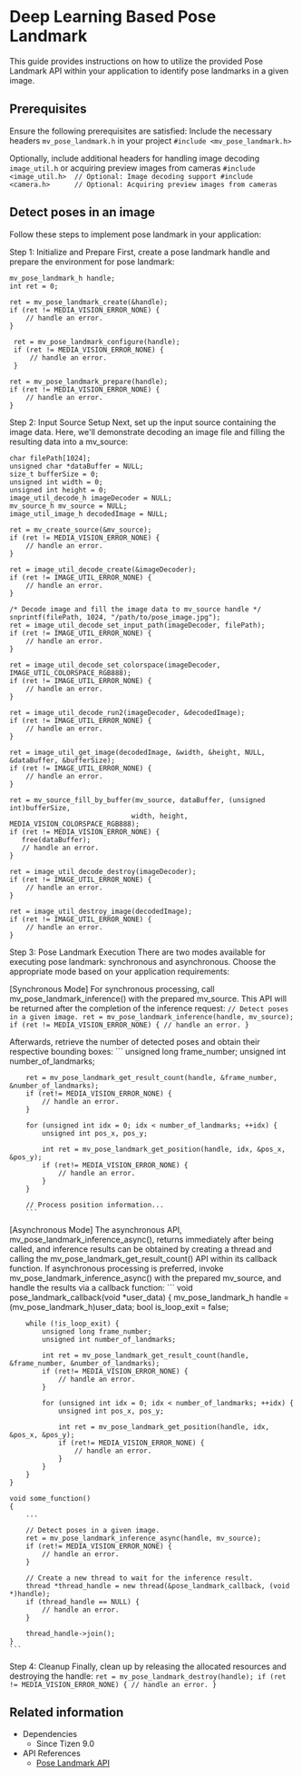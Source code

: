 # Deep Learning Based Pose Landmark

This guide provides instructions on how to utilize the provided Pose Landmark API within your application to identify pose landmarks in a given image.

## Prerequisites
Ensure the following prerequisites are satisfied:
Include the necessary headers `mv_pose_landmark.h` in your project
    ```
	#include <mv_pose_landmark.h>
	```

Optionally, include additional headers for handling image decoding `image_util.h` or acquiring preview images from cameras
    ```
	#include <image_util.h>  // Optional: Image decoding support
    #include <camera.h>      // Optional: Acquiring preview images from cameras
	```

## Detect poses in an image
Follow these steps to implement pose landmark in your application:

Step 1: Initialize and Prepare
First, create a pose landmark handle and prepare the environment for pose landmark:
   ```
   mv_pose_landmark_h handle;
   int ret = 0;

   ret = mv_pose_landmark_create(&handle);
   if (ret != MEDIA_VISION_ERROR_NONE) {
       // handle an error.
   }

    ret = mv_pose_landmark_configure(handle);
    if (ret != MEDIA_VISION_ERROR_NONE) {
        // handle an error.
    }

   ret = mv_pose_landmark_prepare(handle);
   if (ret != MEDIA_VISION_ERROR_NONE) {
       // handle an error.
   }
   ```

Step 2: Input Source Setup
Next, set up the input source containing the image data. Here, we'll demonstrate decoding an image file and filling the resulting data into a mv_source:
   ```
   char filePath[1024];
   unsigned char *dataBuffer = NULL;
   size_t bufferSize = 0;
   unsigned int width = 0;
   unsigned int height = 0;
   image_util_decode_h imageDecoder = NULL;
   mv_source_h mv_source = NULL;
   image_util_image_h decodedImage = NULL;

   ret = mv_create_source(&mv_source);
   if (ret != MEDIA_VISION_ERROR_NONE) {
       // handle an error.
   }

   ret = image_util_decode_create(&imageDecoder);
   if (ret != IMAGE_UTIL_ERROR_NONE) {
       // handle an error.
   }

   /* Decode image and fill the image data to mv_source handle */
   snprintf(filePath, 1024, "/path/to/pose_image.jpg");
   ret = image_util_decode_set_input_path(imageDecoder, filePath);
   if (ret != IMAGE_UTIL_ERROR_NONE) {
       // handle an error.
   }

   ret = image_util_decode_set_colorspace(imageDecoder, IMAGE_UTIL_COLORSPACE_RGB888);
   if (ret != IMAGE_UTIL_ERROR_NONE) {
       // handle an error.
   }

   ret = image_util_decode_run2(imageDecoder, &decodedImage);
   if (ret != IMAGE_UTIL_ERROR_NONE) {
       // handle an error.
   }

   ret = image_util_get_image(decodedImage, &width, &height, NULL, &dataBuffer, &bufferSize);
   if (ret != IMAGE_UTIL_ERROR_NONE) {
       // handle an error.
   }

   ret = mv_source_fill_by_buffer(mv_source, dataBuffer, (unsigned int)bufferSize,
                                 width, height, MEDIA_VISION_COLORSPACE_RGB888);
   if (ret != MEDIA_VISION_ERROR_NONE) {
      free(dataBuffer);
	  // handle an error.
   }

   ret = image_util_decode_destroy(imageDecoder);
   if (ret != IMAGE_UTIL_ERROR_NONE) {
       // handle an error.
   }

   ret = image_util_destroy_image(decodedImage);
   if (ret != IMAGE_UTIL_ERROR_NONE) {
       // handle an error.
   }
   ```

Step 3: Pose Landmark Execution
There are two modes available for executing pose landmark: synchronous and asynchronous. Choose the appropriate mode based on your application requirements:

[Synchronous Mode]
For synchronous processing, call mv_pose_landmark_inference() with the prepared mv_source. This API will be returned after the completion of the inference request:
        ```
        // Detect poses in a given image.
        ret = mv_pose_landmark_inference(handle, mv_source);
        if (ret != MEDIA_VISION_ERROR_NONE) {
            // handle an error.
        }
		```

Afterwards, retrieve the number of detected poses and obtain their respective bounding boxes:
        ```
		unsigned long frame_number;
		unsigned int number_of_landmarks;

		ret = mv_pose_landmark_get_result_count(handle, &frame_number, &number_of_landmarks);
		if (ret!= MEDIA_VISION_ERROR_NONE) {
			// handle an error.
		}

		for (unsigned int idx = 0; idx < number_of_landmarks; ++idx) {
			unsigned int pos_x, pos_y;

			int ret = mv_pose_landmark_get_position(handle, idx, &pos_x, &pos_y);
			if (ret!= MEDIA_VISION_ERROR_NONE) {
				// handle an error.
			}
		}

		// Process position information...
        ```

[Asynchronous Mode]
The asynchronous API, mv_pose_landmark_inference_async(), returns immediately after being called, and inference results can be obtained by creating a thread and calling the mv_pose_landmark_get_result_count() API within its callback function.
If asynchronous processing is preferred, invoke mv_pose_landmark_inference_async() with the prepared mv_source, and handle the results via a callback function:
	```
	void pose_landmark_callback(void *user_data)
	{
		mv_pose_landmark_h handle = (mv_pose_landmark_h)user_data;
		bool is_loop_exit = false;

		while (!is_loop_exit) {
			unsigned long frame_number;
			unsigned int number_of_landmarks;

			int ret = mv_pose_landmark_get_result_count(handle, &frame_number, &number_of_landmarks);
			if (ret!= MEDIA_VISION_ERROR_NONE) {
				// handle an error.
			}

			for (unsigned int idx = 0; idx < number_of_landmarks; ++idx) {
				unsigned int pos_x, pos_y;

				int ret = mv_pose_landmark_get_position(handle, idx, &pos_x, &pos_y);
				if (ret!= MEDIA_VISION_ERROR_NONE) {
					// handle an error.
				}
			}
		}
	}

    void some_function()
	{
		...

		// Detect poses in a given image.
		ret = mv_pose_landmark_inference_async(handle, mv_source);
		if (ret!= MEDIA_VISION_ERROR_NONE) {
			// handle an error.
		}

		// Create a new thread to wait for the inference result.
		thread *thread_handle = new thread(&pose_landmark_callback, (void *)handle);
		if (thread_handle == NULL) {
			// handle an error.
		}

		thread_handle->join();
	}
	```

Step 4: Cleanup
Finally, clean up by releasing the allocated resources and destroying the handle:
    ```
    ret = mv_pose_landmark_destroy(handle);
    if (ret != MEDIA_VISION_ERROR_NONE) {
        // handle an error.
    }
    ```

## Related information
- Dependencies
  - Since Tizen 9.0
- API References
  - [Pose Landmark API](../../api/common/latest/group__CAPI__MEDIA__VISION__POSE__LANDMARK__MODULE.html)
